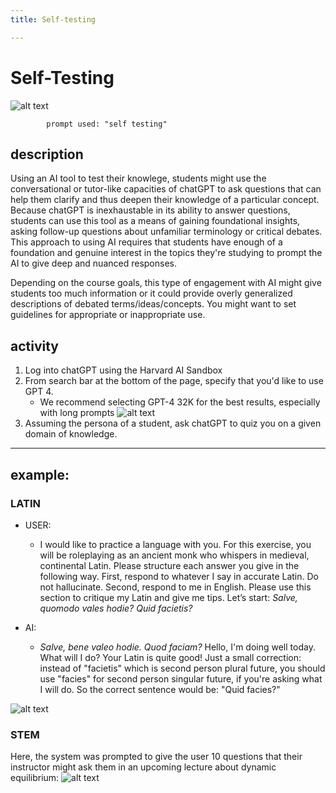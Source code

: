 ```yaml
---
title: Self-testing

---
```


# Self-Testing
![alt text](https://files.slack.com/files-pri/T0HTW3H0V-F062NANQKRB/elle.l.studio_self_testing.png?pub_secret=f9e628d0a8)

            prompt used: "self testing"

## description
Using an AI tool to test their knowlege, students might use the conversational or tutor-like capacities of chatGPT to ask questions that can help them clarify and thus deepen their knowledge of a particular concept. Because chatGPT is inexhaustable in its ability to answer questions, students can use this tool as a means of gaining foundational insights, asking follow-up questions about unfamiliar terminology or critical debates. This approach to using AI requires that students have enough of a foundation and genuine interest in the topics they're studying to prompt the AI to give deep and nuanced responses.

Depending on the course goals, this type of engagement with AI might give students too much information or it could provide overly generalized descriptions of debated terms/ideas/concepts. You might want to set guidelines for appropriate or inappropriate use. 

## activity
1. Log into chatGPT using the Harvard AI Sandbox
2. From search bar at the bottom of the page, specify that you'd like to use GPT 4.
    *  We recommend selecting GPT-4 32K for the best results, especially with long prompts
![alt text](https://files.slack.com/files-pri/T0HTW3H0V-F0612HG51ND/video_to_gif__6_..gif?pub_secret=4e1c91c9ce)
3. Assuming the persona of a student, ask chatGPT to quiz you on a given domain of knowledge. 

---
## example: 

### LATIN

* USER: 
    * I would like to practice a language with you. For this exercise, you will be roleplaying as an ancient monk who whispers in medieval, continental Latin. Please structure each answer you give in the following way. 
        First, respond to whatever I say in accurate Latin. Do not hallucinate. Second, respond to me in English. Please use this section to critique my Latin and give me tips.
        Let’s start: *Salve, quomodo vales hodie? Quid facietis?*

* AI: 
    * *Salve, bene valeo hodie. Quod faciam?*
      Hello, I'm doing well today. What will I do?
      Your Latin is quite good! Just a small correction: instead of "facietis" which is second person plural future, you should use "facies" for second person singular future, if you're asking what I will do. So the correct sentence would be: "Quid facies?"
    
![alt text](https://files.slack.com/files-pri/T0HTW3H0V-F06L9198TUM/screenshot_2024-02-23_at_10.14.03_am.png?pub_secret=e44874c8d5)

### STEM

Here, the system was prompted to give the user 10 questions that their instructor might ask them in an upcoming lecture about dynamic equilibrium:
![alt text](https://files.slack.com/files-pri/T0HTW3H0V-F062BLXSYNB/screen_shot_2023-10-25_at_11.40.16_am.png?pub_secret=ea92c7c0fa)